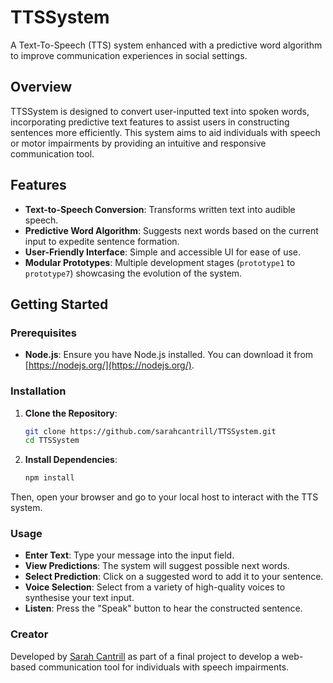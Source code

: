 # TTSSystem

A Text-To-Speech (TTS) system enhanced with a predictive word algorithm to improve communication experiences in social settings.

## Overview

TTSSystem is designed to convert user-inputted text into spoken words, incorporating predictive text features to assist users in constructing sentences more efficiently. This system aims to aid individuals with speech or motor impairments by providing an intuitive and responsive communication tool.

## Features

- **Text-to-Speech Conversion**: Transforms written text into audible speech.
- **Predictive Word Algorithm**: Suggests next words based on the current input to expedite sentence formation.
- **User-Friendly Interface**: Simple and accessible UI for ease of use.
- **Modular Prototypes**: Multiple development stages (`prototype1` to `prototype7`) showcasing the evolution of the system.


## Getting Started

### Prerequisites

- **Node.js**: Ensure you have Node.js installed. You can download it from [https://nodejs.org/](https://nodejs.org/).

### Installation

1. **Clone the Repository**:

   ```bash
   git clone https://github.com/sarahcantrill/TTSSystem.git
   cd TTSSystem
   
2. **Install Dependencies**:

    ```bash
    npm install

Then, open your browser and go to your local host to interact with the TTS system.

### Usage

- **Enter Text**: Type your message into the input field.
- **View Predictions**: The system will suggest possible next words.
- **Select Prediction**: Click on a suggested word to add it to your sentence.
- **Voice Selection**: Select from a variety of high-quality voices to synthesise your text input.
- **Listen**: Press the "Speak" button to hear the constructed sentence.

### Creator

Developed by [Sarah Cantrill](https://github.com/sarahcantrill) as part of a final project to develop a web-based communication tool for individuals with speech impairments.
